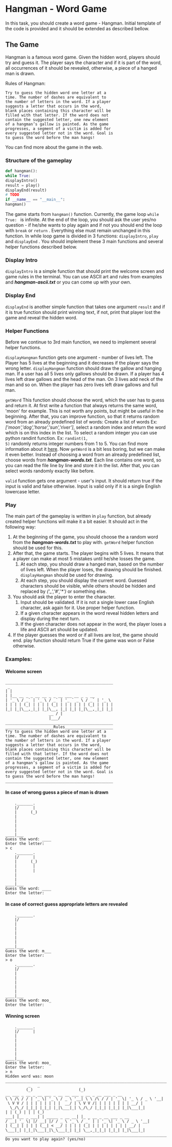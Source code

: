 # Hangman - Word Game
In this task, you should create a word game - Hangman. Initial template of the code is provided and it should be
extended as described bellow.
## The Game
Hangman is a famous word game. Given the hidden word, players should try and guess it. The player says the
character and if it is part of the word, all occurrences of it should be revealed, otherwise, a piece of a hanged man is
drawn.

Rules of Hangman:
```
Try to guess the hidden word one letter at a
time. The number of dashes are equivalent to
the number of letters in the word. If a player
suggests a letter that occurs in the word,
blank places containing this character will be
filled with that letter. If the word does not
contain the suggested letter, one new element
of a hangman’s gallow is painted. As the game
progresses, a segment of a victim is added for
every suggested letter not in the word. Goal is
to guess the word before the man hangs!
```
You can find more about the game in the web.
### Structure of the gameplay
```python
def hangman():
while True:
displayIntro()
result = play()
displayEnd(result)
# TODO
if __name__ == "__main__":
hangman()
```
The game starts from <code>hangman()</code> function. Currently, the game loop <code>while True: </code> is infinite. At the end of the loop,
you should ask the user yes/no question - if he/she wants to play again and if not you should end the loop with <code>break</code>
or <code>return</code> . Everything else must remain unchanged in this function. In while loop game is divided in 3 functions:
<code>displayIntro</code>, <code>play</code> and <code>displayEnd</code> . You should implement these 3 main functions and several helper functions
described below.

### Display Intro
<code>displayIntro</code> is a simple function that should print the welcome screen and game rules in the terminal. You can use
ASCII art and rules from examples and <strong><i>hangman-ascii.txt</i></strong> or you can come up with your own.

### Display End
<code>displayEnd</code> is another simple function that takes one argument <code>result</code> and if it is true function should print winning
text, if not, print that player lost the game and reveal the hidden word.

### Helper Functions
Before we continue to 3rd main function, we need to implement several helper functions.

<code>displayHangman</code> function gets one argument - number of lives left. The Player has 5 lives at the beginning and it
decreases if the player says the wrong letter. <code>displayHangman</code> function should draw the gallow and hanging man. If a
user has all 5 lives only gallows should be drawn. If a player has 4 lives left draw gallows and the head of the man. On
3 lives add neck of the man and so on. When the player has zero lives left draw gallows and full man.<br>

<code>getWord</code> This function should choose the word, which the user has to guess and return it. At first write a function that
always returns the same word, 'moon' for example. This is not worth any points, but might be useful in the beginning.
After that, you can improve function, so that it returns random word from an already predefined list of words: Create
a list of words Ex: <i>['moon','dog','horse','sun','river']</i>, select a random index and return the word which is on
this index in the list. To select a random integer you can use python randint function. Ex: <code>randint(1, 5)</code> randomly
returns integer numbers from 1 to 5. You can find more information about it <a href="https://www.w3schools.com/python/ref_random_randint.asp">here</a>. 
Now <code>getWord</code> is a bit less boring, but we can make it even better. Instead of choosing a word from an already predefined list, choose
words from <strong><i>hangman-words.txt</i></strong>. Each line contains one word, so you can read the file line by line and store it in the
list. After that, you can select words randomly exactly like before.<br>

<code>valid</code> function gets one argument - user's input. It should return true if the input is valid and false otherwise. Input is
valid only if it is a single English lowercase letter.

### Play
The main part of the gameplay is written in <code>play</code> function, but already created helper functions will make it a bit
easier. It should act in the following way:
<ol>
<li>At the beginning of the game, you should choose the a random word from the <strong><i>hangman-words.txt</i></strong> to play with.
<code>getWord</code> helper function should be used for this.
</li>
  <li>After that, the game starts. The player begins with 5 lives. It means that a player can make at most 5 mistakes
until he/she losses the game.
    <ol>
      <li> At each step, you should draw a hanged man, based on the number of lives left. When the player loses, the
drawing should be finished. <code>displayHangman</code> should be used for drawing.
      </li>
      <li>At each step, you should display the current word. Guessed characters should be visible, while others
should be hidden and replaced by <i>('_','#','*')</i> or something else.
      </li>
    </ol>
  </li>
<li>You should ask the player to enter the character.
  <ol>
  <li>Input should be validated. If it is not a single lower case English character, ask again for it. Use proper
helper function.
    </li>
    <li>If a given character appears in the word reveal hidden letters and display during the next turn.
</li>
    <li>If the given character does not appear in the word, the player loses a life and ASCII art should be
updated.
    </li>
  </ol>
</li>
<li>If the player guesses the word or if all lives are lost, the game should end. play function should return
True if the game was won or False otherwise.</li>
</ol>  

### Examples:
#### Welcome screen
```
_______________________________________________
 _
| |
| |__ __ _ _ __ __ _ _ __ ___ __ _ _ __
| '_ \ / _` | '_ \ / _` | '_ ` _ \ / _` | '_ \
| | | | (_| | | | | (_| | | | | | | (_| | | | |
|_| |_|\__,_|_| |_|\__, |_| |_| |_|\__,_|_| |_|
                   __ / |
                   |___/
_______________________________________________
_____________________Rules_____________________
Try to guess the hidden word one letter at a
time. The number of dashes are equivalent to
the number of letters in the word. If a player
suggests a letter that occurs in the word,
blank places containing this character will be
filled with that letter. If the word does not
contain the suggested letter, one new element
of a hangman’s gallow is painted. As the game
progresses, a segment of a victim is added for
every suggested letter not in the word. Goal is
to guess the word before the man hangs!
_______________________________________________
```
#### In case of wrong guess a piece of man is drawn
```
    ._______.
    |/      |
    |      (_) 
    |
    |
    |
    |
____|___
Guess the word: ____
Enter the letter:
> c
    ._______.
    |/      |
    |      (_)
    |       |
    |       |
    |
    |
____|___
Guess the word: ____
Enter the letter:
```
#### In case of correct guess appropriate letters are revealed
```
    ._______.
    |/
    |
    |
    |
    |
    |
____|___
Guess the word: m___
Enter the letter:
> o
    ._______.
    |/
    |
    |
    |
    | 
    |
____|___
Guess the word: moo_
Enter the letter:
```
#### Winning screen
```
    ._______.
    |/      |
    |
    |
    |
    |
    |
____|___
Guess the word: moo_
Enter the letter:
> n
Hidden word was: moon
________________________________________________________________________
          _   _
         (_)                    (_)
__ ___ _ __ _ __ ___ _ __ __ ___ _ __ _ __ ___ _ __
\ \ /\ / / | '_ \| '_ \ / _ \ '__| \ \ /\ / / | '_ \| '_ \ / _ \ '__|
 \ V V / | | | | | | | |  __/ | \ V V /| | | | | | | | __/ |
  \_/\_/ |_|_| |_|_| |_|\___|_| \_/\_/ |_|_| |_|_| |_|\___|_|
| | (_) | | | (_)
___| |__ _ ___| | _____ _ __ __| |_ _ __ _ __ ___ _ __
/ __| '_ \| |/ __| |/ / _ \ '_ \ / _` | | '_ \| '_ \ / _ \ '__|
| (__| | | | | (__| < __/ | | | | (_| | | | | | | | | __/ |
\___|_| |_|_|\___|_|\_\___|_| |_| \__,_|_|_| |_|_| |_|\___|_|
________________________________________________________________________
Do you want to play again? (yes/no)






